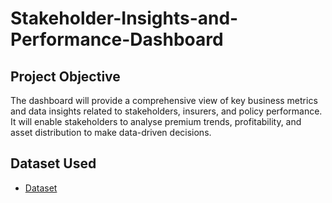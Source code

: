 # Stakeholder-Insights-and-Performance-Dashboard
## Project Objective
The dashboard will provide a comprehensive view of key business metrics and data insights related to stakeholders, insurers, and policy performance. It will enable stakeholders to analyse premium trends, profitability, and asset distribution to make data-driven decisions.

## Dataset Used
- <a href="https://github.com/Tanu24Priya/Stakeholder-Insights-and-Performance-Dashboard/blob/main/Finance%20record.xlsx">Dataset</a>
